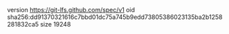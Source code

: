 version https://git-lfs.github.com/spec/v1
oid sha256:dd91370321616c7bbd01dc75a745b9edd73805386023135ba2b1258281832ca5
size 19248

